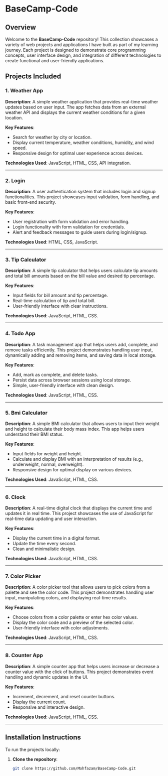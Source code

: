 # BaseCamp-Code

## Overview

Welcome to the **BaseCamp-Code** repository! This collection showcases a variety of web projects and applications I have built as part of my learning journey. Each project is designed to demonstrate core programming concepts, user interface design, and integration of different technologies to create functional and user-friendly applications.

## Projects Included

### 1. **Weather App**

**Description**: A simple weather application that provides real-time weather updates based on user input. The app fetches data from an external weather API and displays the current weather conditions for a given location.

**Key Features**:
- Search for weather by city or location.
- Display current temperature, weather conditions, humidity, and wind speed.
- Responsive design for optimal user experience across devices.

**Technologies Used**: JavaScript, HTML, CSS, API integration.

---

### 2. **Login**

**Description**: A user authentication system that includes login and signup functionalities. This project showcases input validation, form handling, and basic front-end security.

**Key Features**:
- User registration with form validation and error handling.
- Login functionality with form validation for credentials.
- Alert and feedback messages to guide users during login/signup.

**Technologies Used**: HTML, CSS, JavaScript.

---

### 3. **Tip Calculator**

**Description**: A simple tip calculator that helps users calculate tip amounts and total bill amounts based on the bill value and desired tip percentage.

**Key Features**:
- Input fields for bill amount and tip percentage.
- Real-time calculation of tip and total bill.
- User-friendly interface with clear instructions.

**Technologies Used**: JavaScript, HTML, CSS.

---

### 4. **Todo App**

**Description**: A task management app that helps users add, complete, and remove tasks efficiently. This project demonstrates handling user input, dynamically adding and removing items, and saving data in local storage.

**Key Features**:
- Add, mark as complete, and delete tasks.
- Persist data across browser sessions using local storage.
- Simple, user-friendly interface with clean design.

**Technologies Used**: JavaScript, HTML, CSS.

---

### 5. **Bmi Calculator**

**Description**: A simple BMI calculator that allows users to input their weight and height to calculate their body mass index. This app helps users understand their BMI status.

**Key Features**:
- Input fields for weight and height.
- Calculate and display BMI with an interpretation of results (e.g., underweight, normal, overweight).
- Responsive design for optimal display on various devices.

**Technologies Used**: JavaScript, HTML, CSS.

---

### 6. **Clock**

**Description**: A real-time digital clock that displays the current time and updates it in real time. This project showcases the use of JavaScript for real-time data updating and user interaction.

**Key Features**:
- Display the current time in a digital format.
- Update the time every second.
- Clean and minimalistic design.

**Technologies Used**: JavaScript, HTML, CSS.

---

### 7. **Color Picker**

**Description**: A color picker tool that allows users to pick colors from a palette and see the color code. This project demonstrates handling user input, manipulating colors, and displaying real-time results.

**Key Features**:
- Choose colors from a color palette or enter hex color values.
- Display the color code and a preview of the selected color.
- User-friendly interface with color adjustments.

**Technologies Used**: JavaScript, HTML, CSS.

---

### 8. **Counter App**

**Description**: A simple counter app that helps users increase or decrease a counter value with the click of buttons. This project demonstrates event handling and dynamic updates in the UI.

**Key Features**:
- Increment, decrement, and reset counter buttons.
- Display the current count.
- Responsive and interactive design.

**Technologies Used**: JavaScript, HTML, CSS.

---

## Installation Instructions

To run the projects locally:

1. **Clone the repository**:
   ```bash
   git clone https://github.com/Mohfazam/BaseCamp-Code.git


